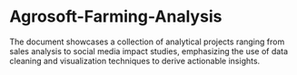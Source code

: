 # Agrosoft-Farming-Analysis
The document showcases a collection of analytical projects ranging from sales analysis to social media impact studies, emphasizing the use of data cleaning and visualization techniques to derive actionable insights.
